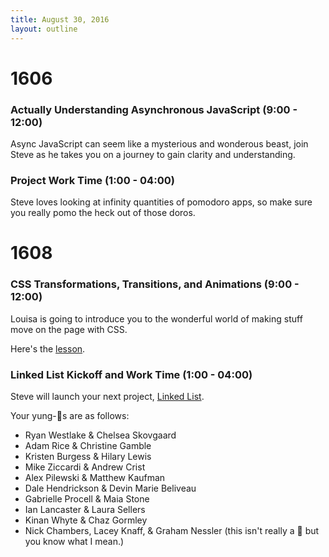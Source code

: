 ```yaml
---
title: August 30, 2016
layout: outline
---
```


# 1606

### Actually Understanding Asynchronous JavaScript (9:00 - 12:00)

Async JavaScript can seem like a mysterious and wonderous beast, join Steve as he takes you on a journey to gain clarity and understanding.

### Project Work Time (1:00 - 04:00)

Steve loves looking at infinity quantities of pomodoro apps, so make sure you really pomo the heck out of those doros.

# 1608

### CSS Transformations, Transitions, and Animations  (9:00 - 12:00)

Louisa is going to introduce you to the wonderful world of making stuff move on the page with CSS.

Here's the [lesson](https://github.com/turingschool-examples/intro-to-CSS-transitions).

### Linked List Kickoff and Work Time (1:00 - 04:00)

Steve will launch your next project, [Linked List](http://frontend.turing.io/projects/linked-list.html).

Your yung-🍐s are as follows:

* Ryan Westlake & Chelsea Skovgaard
* Adam Rice & Christine Gamble
* Kristen Burgess & Hilary Lewis
* Mike Ziccardi & Andrew Crist
* Alex Pilewski & Matthew Kaufman
* Dale Hendrickson & Devin Marie Beliveau
* Gabrielle Procell & Maia Stone
* Ian Lancaster & Laura Sellers
* Kinan Whyte & Chaz Gormley
* Nick Chambers, Lacey Knaff, & Graham Nessler (this isn't really a 🍐 but you know what I mean.)
